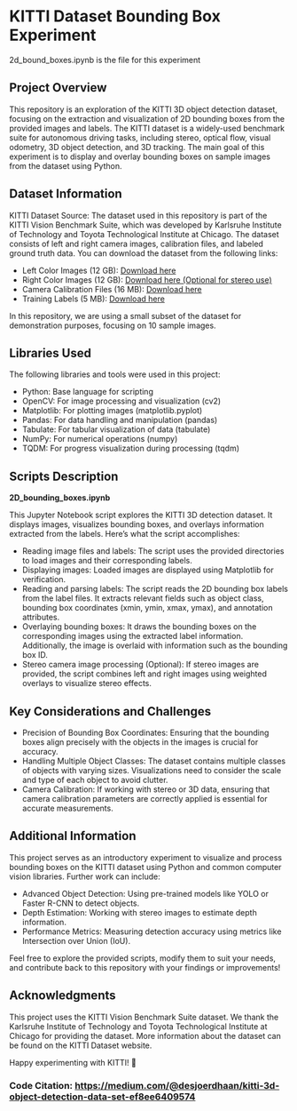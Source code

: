 # KITTI Dataset Bounding Box Experiment

2d_bound_boxes.ipynb is the  file for this experiment

## Project Overview
This repository is an exploration of the KITTI 3D object detection dataset, focusing on the extraction and visualization of 2D bounding boxes from the provided images and labels. The KITTI dataset is a widely-used benchmark suite for autonomous driving tasks, including stereo, optical flow, visual odometry, 3D object detection, and 3D tracking. The main goal of this experiment is to display and overlay bounding boxes on sample images from the dataset using Python.

## Dataset Information
KITTI Dataset Source: The dataset used in this repository is part of the KITTI Vision Benchmark Suite, which was developed by Karlsruhe Institute of Technology and Toyota Technological Institute at Chicago. The dataset consists of left and right camera images, calibration files, and labeled ground truth data. You can download the dataset from the following links:

- Left Color Images (12 GB): <a href="https://s3.eu-central-1.amazonaws.com/avg-kitti/data_object_image_2.zip" target="_blank">Download here</a>
- Right Color Images (12 GB): <a href="https://s3.eu-central-1.amazonaws.com/avg-kitti/data_object_image_3.zip" target="_blank">Download here (Optional for stereo use)</a>
- Camera Calibration Files (16 MB): <a href="https://s3.eu-central-1.amazonaws.com/avg-kitti/data_object_calib.zip" target="_blank">Download here</a>
- Training Labels (5 MB): <a href="https://s3.eu-central-1.amazonaws.com/avg-kitti/data_object_label_2.zip" target="_blank">Download here</a>

In this repository, we are using a small subset of the dataset for demonstration purposes, focusing on 10 sample images.

## Libraries Used
The following libraries and tools were used in this project:

- Python: Base language for scripting
- OpenCV: For image processing and visualization (cv2)
- Matplotlib: For plotting images (matplotlib.pyplot)
- Pandas: For data handling and manipulation (pandas)
- Tabulate: For tabular visualization of data (tabulate)
- NumPy: For numerical operations (numpy)
- TQDM: For progress visualization during processing (tqdm)

## Scripts Description

**2D_bounding_boxes.ipynb**

This Jupyter Notebook script explores the KITTI 3D detection dataset. It displays images, visualizes bounding boxes, and overlays information extracted from the labels. Here’s what the script accomplishes:

- Reading image files and labels: The script uses the provided directories to load images and their corresponding labels.
- Displaying images: Loaded images are displayed using Matplotlib for verification.
- Reading and parsing labels: The script reads the 2D bounding box labels from the label files. It extracts relevant fields such as object class, bounding box coordinates (xmin, ymin, xmax, ymax), and annotation attributes.
- Overlaying bounding boxes: It draws the bounding boxes on the corresponding images using the extracted label information. Additionally, the image is overlaid with information such as the bounding box ID.
- Stereo camera image processing (Optional): If stereo images are provided, the script combines left and right images using weighted overlays to visualize stereo effects.

## Key Considerations and Challenges
- Precision of Bounding Box Coordinates: Ensuring that the bounding boxes align precisely with the objects in the images is crucial for accuracy.
- Handling Multiple Object Classes: The dataset contains multiple classes of objects with varying sizes. Visualizations need to consider the scale and type of each object to avoid clutter.
- Camera Calibration: If working with stereo or 3D data, ensuring that camera calibration parameters are correctly applied is essential for accurate measurements.

## Additional Information
This project serves as an introductory experiment to visualize and process bounding boxes on the KITTI dataset using Python and common computer vision libraries. Further work can include:

- Advanced Object Detection: Using pre-trained models like YOLO or Faster R-CNN to detect objects.
- Depth Estimation: Working with stereo images to estimate depth information.
- Performance Metrics: Measuring detection accuracy using metrics like Intersection over Union (IoU).

Feel free to explore the provided scripts, modify them to suit your needs, and contribute back to this repository with your findings or improvements!

## Acknowledgments
This project uses the KITTI Vision Benchmark Suite dataset. We thank the Karlsruhe Institute of Technology and Toyota Technological Institute at Chicago for providing the dataset. More information about the dataset can be found on the KITTI Dataset website.

Happy experimenting with KITTI! 🚗

### Code Citation: <a href="https://medium.com/@desjoerdhaan/kitti-3d-object-detection-data-set-ef8ee6409574" target="_blank">https://medium.com/@desjoerdhaan/kitti-3d-object-detection-data-set-ef8ee6409574</a>
